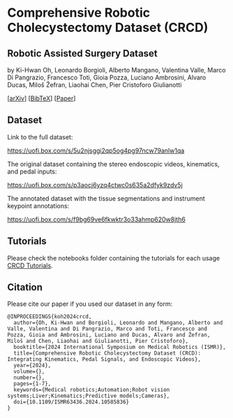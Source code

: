 # Comprehensive Robotic Cholecystectomy Dataset (CRCD)
## Robotic Assisted Surgery Dataset  
by Ki-Hwan Oh, Leonardo Borgioli, Alberto Mangano, Valentina Valle, Marco Di Pangrazio, Francesco Toti, Gioia Pozza, Luciano Ambrosini, Alvaro Ducas, Miloš Žefran, Liaohai Chen, Pier Cristoforo Giulianotti

[[arXiv](https://arxiv.org/abs/2312.01183)] [[BibTeX](https://uofi.box.com/s/0cxpk70we719hxcqsdn3bx05lw9yfsth)] [[Paper](https://ieeexplore.ieee.org/abstract/document/10585836)]

## Dataset

Link to the full dataset:

https://uofi.box.com/s/5u2njsggi2qp5og4pg97ncw79anlw1qa

The original dataset containing the stereo endoscopic videos, kinematics, and pedal inputs:

https://uofi.box.com/s/p3aocj6yzq4ctwc0s635a2dfyk9zdv5j

The annotated dataset with the tissue segmentations and instrument keypoint annotations:

https://uofi.box.com/s/f9bg69ve6fkwktr3o33ahmp620w8jth6

## Tutorials

Please check the notebooks folder containing the tutorials for each usage [CRCD Tutorials](notebooks/).

## Citation

Please cite our paper if you used our dataset in any form: 
```
@INPROCEEDINGS{koh2024crcd,
  author={Oh, Ki-Hwan and Borgioli, Leonardo and Mangano, Alberto and Valle, Valentina and Di Pangrazio, Marco and Toti, Francesco and Pozza, Gioia and Ambrosini, Luciano and Ducas, Alvaro and Žefran, Miloš and Chen, Liaohai and Giulianotti, Pier Cristoforo},
  booktitle={2024 International Symposium on Medical Robotics (ISMR)}, 
  title={Comprehensive Robotic Cholecystectomy Dataset (CRCD): Integrating Kinematics, Pedal Signals, and Endoscopic Videos}, 
  year={2024},
  volume={},
  number={},
  pages={1-7},
  keywords={Medical robotics;Automation;Robot vision systems;Liver;Kinematics;Predictive models;Cameras},
  doi={10.1109/ISMR63436.2024.10585836}
}
```

